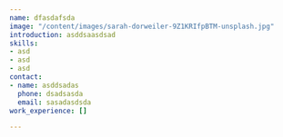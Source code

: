 ```yaml
---
name: dfasdafsda
image: "/content/images/sarah-dorweiler-9Z1KRIfpBTM-unsplash.jpg"
introduction: asddsaasdsad
skills:
- asd
- asd
- asd
contact:
- name: asddsadas
  phone: dsadsasda
  email: sasadasdsda
work_experience: []

---
```

